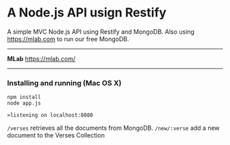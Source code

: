 A Node.js API usign Restify
===================

A simple MVC Node.js API using Restify and MongoDB.
Also using https://mlab.com to run our free MongoDB.

----------

**MLab**
https://mlab.com/

----------

### Installing and running (Mac OS X)

```
npm install
node app.js

>listening on localhost:8080
```

`/verses` retrieves all the documents from MongoDB.
`/new/:verse` add a new document to the Verses Collection
